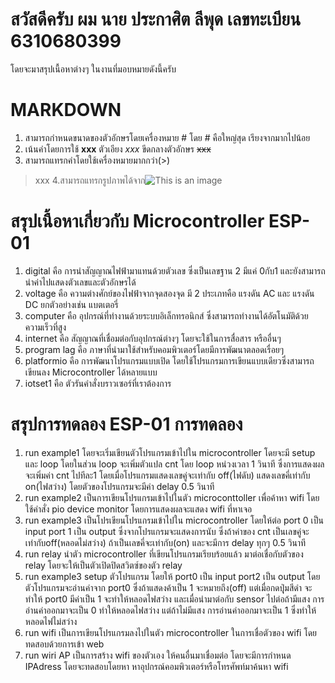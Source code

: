 # สวัสดีครับ ผม นาย ประกาศิต ลีพุด เลขทะเบียน 6310680399
โดยจะมาสรุปเนื้อหาต่างๆ ในงานที่มอบหมายดังนี้ครับ
# MARKDOWN
1. สามารถกำหนดขนาดของตัวอักษรโดยเครื่องหมาย # โดย # คือใหญ่สุด เรียงจากมากไปน้อย
2. เน้นคำโดยการใช้ **xxx** ตัวเอียง *xxx* ขีดกลางตัวอักษร ~~xxx~~
3. สามารถแทรกคำโดยใช้เครื่องหมายมากกว่า(>)
>xxx
4.สามารถแทรกรูปภาพได้จาก![This is an image](https://myoctocat.com/assets/images/base-octocat.svg)
# สรุปเนื้อหาเกี่ยวกับ Microcontroller ESP-01
1. digital คือ การนำสัญญาณไฟฟ้ามาแทนด้วยตัวเลข ซึ่งเป็นเลขฐาน 2 มีแค่ 0กับ1 และยังสามารถนำค่าไปแสดงตัวเลขและตัวอักษรได้
2. voltage คือ ความต่างศักย์ของไฟฟ้าจากจุดสองจุด มี 2 ประเภทคือ แรงดัน AC และ แรงดัน DC ยกตัวอย่างเช่น แบตเตอรี่
3. computer คือ อุปกรณ์ที่ทำงานด้วยระบบอิเล็กทรอนิกส์ ซึ่งสามารถทำงานได้อัตโนมัติด้วยความเร็วที่สูง
4. internet คือ สัญญาณที่เชื่อมต่อกับอุปกรณ์ต่างๆ โดยจะใช้ในการสื่อสาร หรืออื่นๆ
5. program lag คือ ภาษาที่นำมาใช้สำหรับคอมพิวเตอร์โดยมีการพัฒนาตลอดเรื่อยๆ
6. platformio คือ การพัฒนาโปรแกรมแบบเปิด โดยใช้โปรแกรมการเขียนแบบเดียวซึ่งสามารถเขียนลง Microcontroller ได้หลายแบบ
7. iotset1 คือ ตัวรันคำสั่งบราวเซอร์ที่เราต้องการ
# สรุปการทดลอง ESP-01 การทดลอง
1. run example1 โดยจะเริ่มเขียนตัวโปรแกรมเข้าไปใน microcontroller โดยจะมี setup และ loop โดยในส่วน loop จะเพิ่มตัวแปล cnt โดย loop หน่วงเวลา 1 วินาที ซึ่งการแสดงผลจะเพิ่มค่า cnt ไปทีละ1 โดยเมื่อโปรแกรมแสดงเลขคู่จะเท่ากับ off(ไฟดับ) แสดงเลขคี่เท่ากับ on(ไฟสว่าง) โดยตัวของโปรแกรมจะมีค่า delay 0.5 วินาที
2. run example2 เป็นการเขียนโปรแกรมเข้าไปในตัว microconttoller เพื่อค้าหา wifi โดยใช้คำสั่ง pio device monitor โดยการแสดงผลจะแสดง wifi ที่หาเจอ
3. run example3 เป็นโปรเขียนโปรแกรมเข้าไปใน microcontroller โดยให้ต่อ port 0 เป็น input port 1 เป็น output ซึ่งจากโปรแกรมจะแสดงการนับ ซึ่งถ้าค่าของ cnt เป็นเลขคู่จะเท่ากับoff(หลอดไม่สว่าง) ถ้าเป็นเลขคี่จะเท่ากับ(on) และจะมีการ delay ทุกๆ 0.5 วินาที
4. run relay นำตัว microcontroller ที่เขียนโปรแกรมเรียบร้อยแล้ว มาต่อเชื่อกับตัวของ relay โดยจะให้เป็นตัวเปิดปิดสวิตซ์ของตัว relay 
5. run example3 setup ตัวโปรแกรม โดยให้ port0 เป็น input port2 เป็น output โดยตัวโปรแกรมจะอ่านค่าจาก port0 ซึ่งถ้าแสดงค้าเป็น 1 จะหมายถึง(off) แต่เมื่อกดปุุ่มสีดำ จะทำให้ port0 มีค่าเป็น 1 จะทำให้หลอดไฟสว่าง และเมื่อนำมาต่อกับ sensor ไปต่อถ้ามีแสง การอ่านค่าออกมาจะเป็น 0 ทำให้หลอดไฟสว่าง แต่ถ้าไม่มีแสง การอ่านค่าออกมาจะเป็น 1 ซึ่งทำให้หลอดไฟไม่สว่าง
6. run wifi เป็นการเขียนโปรแกรมลงไปในตัว microcontroller ในการเชื่อตัวของ wifi โดยทดสอบด้วยการเข้า web
7. run wiri AP เป็นการสร้าง wifi ของตัวเอง ให้คนอื่นมาเชื่อมต่อ โดยจะมีการกำหนด IPAdress โดยจะทดสอบโดยหา หาอุปกรณ์คอมพิวเตอร์หรือโทรศัพท์มาค้นหา wifi
